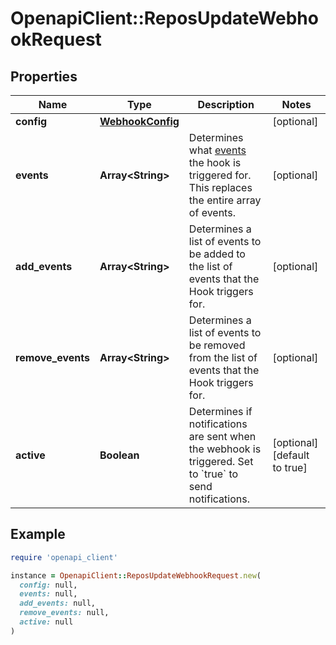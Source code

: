 # OpenapiClient::ReposUpdateWebhookRequest

## Properties

| Name | Type | Description | Notes |
| ---- | ---- | ----------- | ----- |
| **config** | [**WebhookConfig**](WebhookConfig.md) |  | [optional] |
| **events** | **Array&lt;String&gt;** | Determines what [events](https://docs.github.com/webhooks/event-payloads) the hook is triggered for. This replaces the entire array of events. | [optional] |
| **add_events** | **Array&lt;String&gt;** | Determines a list of events to be added to the list of events that the Hook triggers for. | [optional] |
| **remove_events** | **Array&lt;String&gt;** | Determines a list of events to be removed from the list of events that the Hook triggers for. | [optional] |
| **active** | **Boolean** | Determines if notifications are sent when the webhook is triggered. Set to &#x60;true&#x60; to send notifications. | [optional][default to true] |

## Example

```ruby
require 'openapi_client'

instance = OpenapiClient::ReposUpdateWebhookRequest.new(
  config: null,
  events: null,
  add_events: null,
  remove_events: null,
  active: null
)
```

